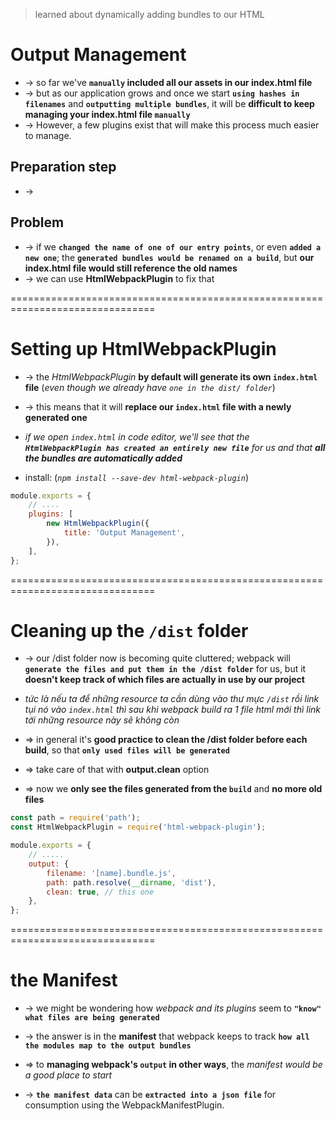 > learned about dynamically adding bundles to our HTML

# Output Management
* -> so far we've **`manually` included all our assets in our index.html file**
* -> but as our application grows and once we start **`using hashes in filenames`** and **`outputting multiple bundles`**, it will be **difficult to keep managing your index.html file `manually`**
* -> However, a few plugins exist that will make this process much easier to manage.

## Preparation step
* -> 

## Problem
* -> if we **`changed the name of one of our entry points`**, or even **`added a new one`**; the **`generated bundles would be renamed on a build`**, but **our index.html file would still reference the old names**
* -> we can use **HtmlWebpackPlugin** to fix that

===============================================================================
# Setting up HtmlWebpackPlugin
* -> the _HtmlWebpackPlugin_ **by default will generate its own `index.html` file** (_even though we already have `one in the dist/ folder`_)
* -> this means that it will **replace our `index.html` file with a newly generated one**

* _if we open `index.html` in code editor, we'll see that the **`HtmlWebpackPlugin has created an entirely new file`** for us and that **all the bundles are automatically added**_

* install: (_`npm install --save-dev html-webpack-plugin`_)
```js - webpack.config.js
module.exports = {
    // ....
    plugins: [
        new HtmlWebpackPlugin({
            title: 'Output Management',
        }),
    ],
};
```

===============================================================================
# Cleaning up the `/dist` folder
* -> our /dist folder now is becoming quite cluttered; webpack will **`generate the files and put them in the /dist folder`** for us, but it **doesn't keep track of which files are actually in use by our project**
* _tức là nếu ta để những resource ta cần dùng vào thư mực `/dist` rồi link tụi nó vào `index.html` thì sau khi webpack build ra 1 file html mới thì link tới những resource này sẽ không còn_

* => in general it's **good practice to clean the /dist folder before each build**, so that **`only used files will be generated`**
* => take care of that with **output.clean** option 
* => now we **only see the files generated from the `build`** and **no more old files**

```js - webpack.config.js
const path = require('path');
const HtmlWebpackPlugin = require('html-webpack-plugin');

module.exports = {
    // .....
    output: {
        filename: '[name].bundle.js',
        path: path.resolve(__dirname, 'dist'),
        clean: true, // this one
    },
};
```

===============================================================================
# the Manifest
* -> we might be wondering how _webpack and its plugins_ seem to **`"know" what files are being generated`**
* -> the answer is in the **manifest** that webpack keeps to track **`how all the modules map to the output bundles`**

* => to **managing webpack's `output` in other ways**, the _manifest would be a good place to start_
* -> **`the manifest data`** can be **`extracted into a json file`** for consumption using the WebpackManifestPlugin.


